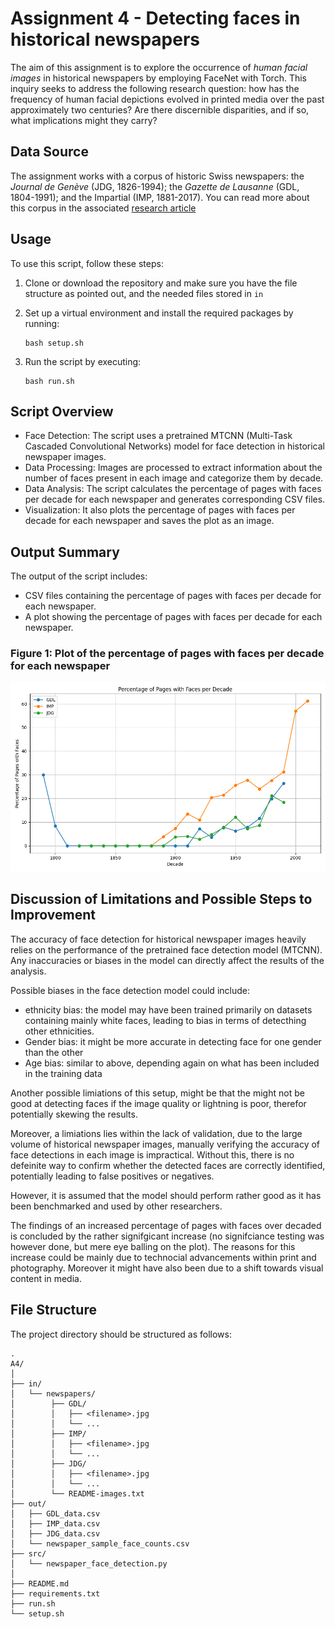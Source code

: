 # Assignment 4 - Detecting faces in historical newspapers
The aim of this assignment is to explore the occurrence of *human facial images* in historical newspapers by employing FaceNet with Torch. This inquiry seeks to address the following research question: how has the frequency of human facial depictions evolved in printed media over the past approximately two centuries? Are there discernible disparities, and if so, what implications might they carry?

## Data Source
The assignment works with a corpus of historic Swiss newspapers: the *Journal de Genève* (JDG, 1826-1994); the *Gazette de Lausanne* (GDL, 1804-1991); and the Impartial (IMP, 1881-2017). You can read more about this corpus in the associated [research article](https://zenodo.org/records/3706863)

## Usage
To use this script, follow these steps:

1. Clone or download the repository and make sure you have the file structure as pointed out, and the needed files stored in `in`

2. Set up a virtual environment and install the required packages by running:
    ```
    bash setup.sh
    ```

3. Run the script by executing:
    ```
    bash run.sh
    ```

## Script Overview
- Face Detection: The script uses a pretrained MTCNN (Multi-Task Cascaded Convolutional Networks) model for face detection in historical newspaper images.
- Data Processing: Images are processed to extract information about the number of faces present in each image and categorize them by decade.
- Data Analysis: The script calculates the percentage of pages with faces per decade for each newspaper and generates corresponding CSV files.
- Visualization: It also plots the percentage of pages with faces per decade for each newspaper and saves the plot as an image.

## Output Summary
The output of the script includes:

- CSV files containing the percentage of pages with faces per decade for each newspaper.
- A plot showing the percentage of pages with faces per decade for each newspaper.

### Figure 1: Plot of the percentage of pages with faces per decade for each newspaper
![Percentage of faces plot](out/percentage_of_faces_per_decade.png)


## Discussion of Limitations and Possible Steps to Improvement
The accuracy of face detection for historical newspaper images heavily relies on the performance of the pretrained face detection model (MTCNN). Any inaccuracies or biases in the model can directly affect the results of the analysis.

Possible biases in the face detection model could include:
- ethnicity bias: the model may have been trained primarily on datasets containing mainly white faces, leading to bias in terms of detecthing other ethnicities.
- Gender bias: it might be more accurate in detecting face for one gender than the other
- Age bias: similar to above, depending again on what has been included in the training data

Another possible limiations of this setup, might be that the might not be good at detecting faces if the image quality or lightning is poor, therefor potentially skewing the results.

Moreover, a limiations lies within the lack of validation, due to the large volume of historical newspaper images, manually verifying the accuracy of face detections in each image is impractical. Without this, there is no defeinite way to confirm whether the detected faces are correctly identified, potentially leading to false positives or negatives. 

However, it is assumed that the model should perform rather good as it has been benchmarked and used by other researchers.

The findings of an increased percentage of pages with faces over decaded is concluded by the rather signifgicant increase (no signifciance testing was however done, but mere eye balling on the plot). The reasons for this increase could be mainly due to technocial advancements within print and photography. Moreover it might have also been due to a shift towards visual content in media. 

## File Structure
The project directory should be structured as follows:

```
.
A4/
│
├── in/
│   └── newspapers/
│        ├── GDL/
│        │   ├── <filename>.jpg
│        │   └── ...
│        ├── IMP/
│        │   ├── <filename>.jpg
│        │   └── ...
│        ├── JDG/
│        │   ├── <filename>.jpg
│        │   └── ...
│        └── README-images.txt
├── out/
│   ├── GDL_data.csv
│   ├── IMP_data.csv
│   ├── JDG_data.csv
│   └── newspaper_sample_face_counts.csv
├── src/
│   └── newspaper_face_detection.py
│
├── README.md
├── requirements.txt
├── run.sh
└── setup.sh
```